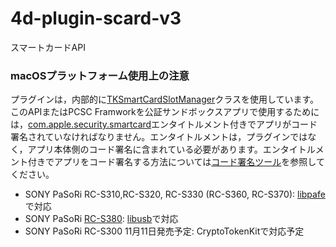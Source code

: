 # 4d-plugin-scard-v3
スマートカードAPI

### macOSプラットフォーム使用上の注意

プラグインは，内部的に[TKSmartCardSlotManager](https://developer.apple.com/documentation/cryptotokenkit/tksmartcardslotmanager?language=objc)クラスを使用しています。このAPIまたはPCSC Framworkを公証サンドボックスアプリで使用するためには，[com.apple.security.smartcard](https://developer.apple.com/documentation/bundleresources/entitlements/com_apple_security_smartcard?language=objc)エンタイトルメント付きでアプリがコード署名されていなければなりません。エンタイトルメントは，プラグインではなく，アプリ本体側のコード署名に含まれている必要があります。エンタイトルメント付きでアプリをコード署名する方法については[コード署名ツール](https://github.com/miyako/4d-class-build-application)を参照してください。

* SONY PaSoRi RC-S310,RC-S320, RC-S330 (RC-S360, RC-S370): [libpafe](https://github.com/rfujita/libpafe)で対応
* SONY PaSoRi [RC-S380](https://www.sony.co.jp/Products/felica/consumer/support/faq/detail/253.html): [libusb](https://github.com/libusb/libusb)で対応
* SONY PaSoRi RC-S300 11月11日発売予定: CryptoTokenKitで対応予定
